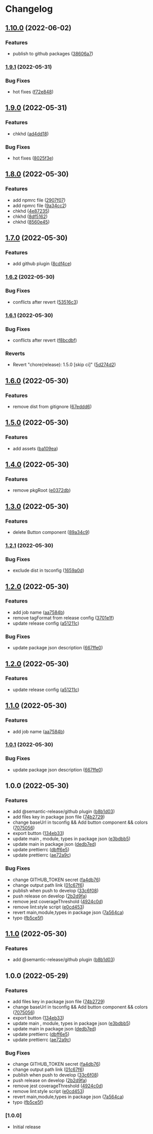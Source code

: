 # Changelog

## [1.10.0](https://github.com/AbdallahBedir/design-system/compare/v1.9.1...v1.10.0) (2022-06-02)


### Features

* publish to github packages ([38606a7](https://github.com/AbdallahBedir/design-system/commit/38606a7a8e4b0bfb23db8402de6e65df0b264adc))

### [1.9.1](https://github.com/AbdallahBedir/design-system/compare/v1.9.0...v1.9.1) (2022-05-31)


### Bug Fixes

* hot fixes ([f72e848](https://github.com/AbdallahBedir/design-system/commit/f72e848fde0312f642df7ecca487dadbed88bfe8))

## [1.9.0](https://github.com/AbdallahBedir/design-system/compare/v1.8.0...v1.9.0) (2022-05-31)


### Features

* chkhd ([ad4dd18](https://github.com/AbdallahBedir/design-system/commit/ad4dd18281f9ae444d5cea1172d40ef48ddfa20a))


### Bug Fixes

* hot fixes ([8025f3e](https://github.com/AbdallahBedir/design-system/commit/8025f3e8647a644828bb56865f2f6329316b5004))

## [1.8.0](https://github.com/AbdallahBedir/design-system/compare/v1.7.0...v1.8.0) (2022-05-30)


### Features

* add npmrc file ([2907f07](https://github.com/AbdallahBedir/design-system/commit/2907f072f8c46fc852fa809eb26ee62c57b51771))
* add npmrc file ([9a34cc2](https://github.com/AbdallahBedir/design-system/commit/9a34cc2c79c7cc321d49a195cc162db5e5c7615f))
* chkhd ([4e87235](https://github.com/AbdallahBedir/design-system/commit/4e872351bbe778bb4047cbb1716368e9073c3210))
* chkhd ([8df5162](https://github.com/AbdallahBedir/design-system/commit/8df5162aca5347f4135b42c8b44c071928941b8b))
* chkhd ([8560e45](https://github.com/AbdallahBedir/design-system/commit/8560e4541a7e5083c1c58da1524f6593cf391e00))

## [1.7.0](https://github.com/AbdallahBedir/design-system/compare/v1.6.2...v1.7.0) (2022-05-30)


### Features

* add github plugin ([8cdf4ce](https://github.com/AbdallahBedir/design-system/commit/8cdf4ce346889cf0b958adc3423b2453db1cdc98))

### [1.6.2](https://github.com/AbdallahBedir/design-system/compare/v1.6.1...v1.6.2) (2022-05-30)


### Bug Fixes

* conflicts after revert ([53516c3](https://github.com/AbdallahBedir/design-system/commit/53516c3886b8593000c994e8923bbf5db6f31409))

### [1.6.1](https://github.com/AbdallahBedir/design-system/compare/v1.6.0...v1.6.1) (2022-05-30)


### Bug Fixes

* conflicts after revert ([f8bcdbf](https://github.com/AbdallahBedir/design-system/commit/f8bcdbf76d2de077da98a823c64b067853c58108))


### Reverts

* Revert "chore(release): 1.5.0 [skip ci]" ([5d274d2](https://github.com/AbdallahBedir/design-system/commit/5d274d228be40c271b1325d62a17139ec15dd870))

## [1.6.0](https://github.com/AbdallahBedir/design-system/compare/v1.5.0...v1.6.0) (2022-05-30)

### Features

- remove dist from gitignore ([67eddd6](https://github.com/AbdallahBedir/design-system/commit/67eddd6d18c8769479f69e7e5551af406f37bef0))

## [1.5.0](https://github.com/AbdallahBedir/design-system/compare/v1.4.0...v1.5.0) (2022-05-30)

### Features

- add assets ([ba109ea](https://github.com/AbdallahBedir/design-system/commit/ba109ea59fb78a50abccd63e08c531670c1b16f1))

## [1.4.0](https://github.com/AbdallahBedir/design-system/compare/v1.3.0...v1.4.0) (2022-05-30)

### Features

- remove pkgRoot ([e0372db](https://github.com/AbdallahBedir/design-system/commit/e0372dbd69cbe514fb708e85d3beda78534771df))

## [1.3.0](https://github.com/AbdallahBedir/design-system/compare/v1.2.1...v1.3.0) (2022-05-30)

### Features

- delete Button component ([89a34c9](https://github.com/AbdallahBedir/design-system/commit/89a34c90fa5447e7075bc27bc3d2a249cef6aed5))

### [1.2.1](https://github.com/AbdallahBedir/design-system/compare/v1.2.0...v1.2.1) (2022-05-30)

### Bug Fixes

- exclude dist in tsconfig ([1659a0d](https://github.com/AbdallahBedir/design-system/commit/1659a0d1fed489bb5cb45276989df4328b5330d3))

## [1.2.0](https://github.com/AbdallahBedir/design-system/compare/v1.1.0...v1.2.0) (2022-05-30)

### Features

- add job name ([aa7584b](https://github.com/AbdallahBedir/design-system/commit/aa7584b7c62592c682e6fa275d83dbc99fdae5fa))
- remove tagFormat from release config ([3701e1f](https://github.com/AbdallahBedir/design-system/commit/3701e1fc8c7208fe3310c6e6b7fe29ca77ac5471))
- update release config ([a51211c](https://github.com/AbdallahBedir/design-system/commit/a51211cd112ae0c67013c868dbf239b79c2a3dd6))

### Bug Fixes

- update package json description ([667ffe0](https://github.com/AbdallahBedir/design-system/commit/667ffe036cf677e2e80a1ec1c127b0102a3ae09f))

## [1.2.0](https://github.com/AbdallahBedir/design-system/compare/v1.1.0🚀...v1.2.0🚀) (2022-05-30)

### Features

- update release config ([a51211c](https://github.com/AbdallahBedir/design-system/commit/a51211cd112ae0c67013c868dbf239b79c2a3dd6))

## [1.1.0](https://github.com/AbdallahBedir/design-system/compare/v1.0.1🚀...v1.1.0🚀) (2022-05-30)

### Features

- add job name ([aa7584b](https://github.com/AbdallahBedir/design-system/commit/aa7584b7c62592c682e6fa275d83dbc99fdae5fa))

### [1.0.1](https://github.com/AbdallahBedir/design-system/compare/v1.0.0🚀...v1.0.1🚀) (2022-05-30)

### Bug Fixes

- update package json description ([667ffe0](https://github.com/AbdallahBedir/design-system/commit/667ffe036cf677e2e80a1ec1c127b0102a3ae09f))

## 1.0.0 (2022-05-30)

### Features

- add @semantic-release/github plugin ([b8b1d03](https://github.com/AbdallahBedir/design-system/commit/b8b1d031b6fc798eb72bc86b6f272f7103df3066))
- add files key in package json file ([74b2729](https://github.com/AbdallahBedir/design-system/commit/74b2729d23c1f416c37494102aa453a2c635a8e6))
- change baseUrl in tsconfig && Add button component && colors ([7075056](https://github.com/AbdallahBedir/design-system/commit/70750567a40c0f813ae39c91207ceaba366fa1b2))
- export button ([134eb33](https://github.com/AbdallahBedir/design-system/commit/134eb33b5691469e536bf7ebbe3aa09d35856383))
- update main , module, types in package json ([e3bdbb5](https://github.com/AbdallahBedir/design-system/commit/e3bdbb5fdebdf5edf0843c5cc00872e1dbc34dbd))
- update main in package json ([dedb7ed](https://github.com/AbdallahBedir/design-system/commit/dedb7ed4fdc4854ab284a429ab39a09ceab9e81a))
- update prettierrc ([dbff6e5](https://github.com/AbdallahBedir/design-system/commit/dbff6e53d0e6b95e1ac24a7e164e06be77865b7e))
- update prettierrc ([ae72a9c](https://github.com/AbdallahBedir/design-system/commit/ae72a9c63cae280abd5c0642675765e5b10385e0))

### Bug Fixes

- change GITHUB_TOKEN secret ([fa4db76](https://github.com/AbdallahBedir/design-system/commit/fa4db765a1bed81ef367bfa4526f80f6a356fa4e))
- change output path link ([01c67f6](https://github.com/AbdallahBedir/design-system/commit/01c67f68cc7d84f2fb57ba2a9d3516dd41e0473f))
- publish when push to develop ([33c6f08](https://github.com/AbdallahBedir/design-system/commit/33c6f0891ec743924ad168d91f765fbbc7cc4961))
- push release on develop ([2b2d9fa](https://github.com/AbdallahBedir/design-system/commit/2b2d9fa20102236252b88a7e6b390e7042772a70))
- remove jest coverageThreshold ([4924c0d](https://github.com/AbdallahBedir/design-system/commit/4924c0d7f6f112d3fc4399fe941a8f57857d8c5c))
- remove lint:style script ([e0cd453](https://github.com/AbdallahBedir/design-system/commit/e0cd453373422993d86e0c8783a94cf44d57239e))
- revert main,module,types in package json ([7a564ca](https://github.com/AbdallahBedir/design-system/commit/7a564ca3107c925867b39a6f40a40b91f80a0e2d))
- typo ([fb5ce5f](https://github.com/AbdallahBedir/design-system/commit/fb5ce5fd08133c94afaf8f8543d932e9d1e4aa65))

## [1.1.0](https://github.com/AbdallahBedir/design-system/compare/v1.0.0...v1.1.0) (2022-05-30)

### Features

- add @semantic-release/github plugin ([b8b1d03](https://github.com/AbdallahBedir/design-system/commit/b8b1d031b6fc798eb72bc86b6f272f7103df3066))

## 1.0.0 (2022-05-29)

### Features

- add files key in package json file ([74b2729](https://github.com/AbdallahBedir/design-system/commit/74b2729d23c1f416c37494102aa453a2c635a8e6))
- change baseUrl in tsconfig && Add button component && colors ([7075056](https://github.com/AbdallahBedir/design-system/commit/70750567a40c0f813ae39c91207ceaba366fa1b2))
- export button ([134eb33](https://github.com/AbdallahBedir/design-system/commit/134eb33b5691469e536bf7ebbe3aa09d35856383))
- update main , module, types in package json ([e3bdbb5](https://github.com/AbdallahBedir/design-system/commit/e3bdbb5fdebdf5edf0843c5cc00872e1dbc34dbd))
- update main in package json ([dedb7ed](https://github.com/AbdallahBedir/design-system/commit/dedb7ed4fdc4854ab284a429ab39a09ceab9e81a))
- update prettierrc ([dbff6e5](https://github.com/AbdallahBedir/design-system/commit/dbff6e53d0e6b95e1ac24a7e164e06be77865b7e))
- update prettierrc ([ae72a9c](https://github.com/AbdallahBedir/design-system/commit/ae72a9c63cae280abd5c0642675765e5b10385e0))

### Bug Fixes

- change GITHUB_TOKEN secret ([fa4db76](https://github.com/AbdallahBedir/design-system/commit/fa4db765a1bed81ef367bfa4526f80f6a356fa4e))
- change output path link ([01c67f6](https://github.com/AbdallahBedir/design-system/commit/01c67f68cc7d84f2fb57ba2a9d3516dd41e0473f))
- publish when push to develop ([33c6f08](https://github.com/AbdallahBedir/design-system/commit/33c6f0891ec743924ad168d91f765fbbc7cc4961))
- push release on develop ([2b2d9fa](https://github.com/AbdallahBedir/design-system/commit/2b2d9fa20102236252b88a7e6b390e7042772a70))
- remove jest coverageThreshold ([4924c0d](https://github.com/AbdallahBedir/design-system/commit/4924c0d7f6f112d3fc4399fe941a8f57857d8c5c))
- remove lint:style script ([e0cd453](https://github.com/AbdallahBedir/design-system/commit/e0cd453373422993d86e0c8783a94cf44d57239e))
- revert main,module,types in package json ([7a564ca](https://github.com/AbdallahBedir/design-system/commit/7a564ca3107c925867b39a6f40a40b91f80a0e2d))
- typo ([fb5ce5f](https://github.com/AbdallahBedir/design-system/commit/fb5ce5fd08133c94afaf8f8543d932e9d1e4aa65))

### [1.0.0]

- Initial release
